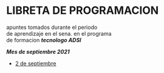 # LIBRETA DE PROGRAMACION<br>

apuntes tomados durante el periodo<br>
de aprendizaje en el sena. en el programa<br>
 de formacion ***tecnologo ADSI***


***Mes de septiembre 2021***

- [2 de septiembre](septiembre-2021/2-septiembre-2021.md)
